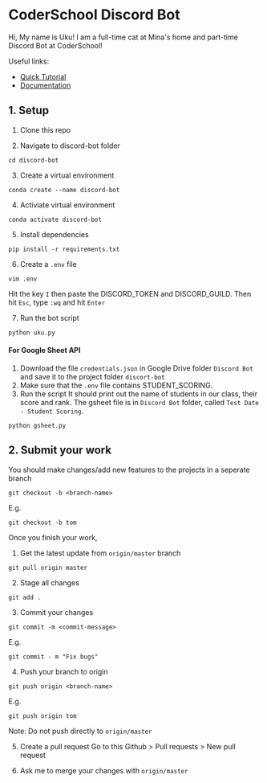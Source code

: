 # CoderSchool Discord Bot

Hi, My name is Uku! I am a full-time cat at Mina's home and part-time Discord Bot at CoderSchool!

Useful links: 
- [Quick Tutorial](https://realpython.com/how-to-make-a-discord-bot-python/)
- [Documentation](https://discordpy.readthedocs.io/en/latest/)

## 1. Setup

1. Clone this repo

2. Navigate to discord-bot folder
```
cd discord-bot
```

3. Create a virtual environment
```
conda create --name discord-bot
```

4. Activiate virtual environment
```
conda activate discord-bot
```

5. Install dependencies
```
pip install -r requirements.txt
```

6. Create a `.env` file
```
vim .env
```
Hit the key `I` then paste the DISCORD_TOKEN and DISCORD_GUILD. Then hit `Esc`, type `:wq` and hit `Enter`

7. Run the bot script
```
python uku.py
```

#### For Google Sheet API
1. Download the file `credentials.json` in Google Drive folder `Discord Bot` and save it to the project folder `discort-bot`
2. Make sure that the `.env` file contains STUDENT_SCORING.
3. Run the script
It should print out the name of students in our class, their score and rank. The gsheet file is in `Discord Bot` folder, called `Test Date - Student Scoring`.
```
python gsheet.py
```

## 2. Submit your work
You should make changes/add new features to the projects in a seperate branch
```
git checkout -b <branch-name>
```
E.g. 
```
git checkout -b tom
```

Once you finish your work,
1. Get the latest update from `origin/master` branch
```
git pull origin master
```
2. Stage all changes
```
git add .
```
3. Commit your changes
```
git commit -m <commit-message>
```
E.g.
```
git commit - m "Fix bugs"
```
4. Push your branch to origin
```
git push origin <branch-name>
```
E.g.
```  
git push origin tom
```
Note: Do not push directly to `origin/master`

5. Create a pull request
Go to this Github > Pull requests > New pull request

6. Ask me to merge your changes with `origin/master`
